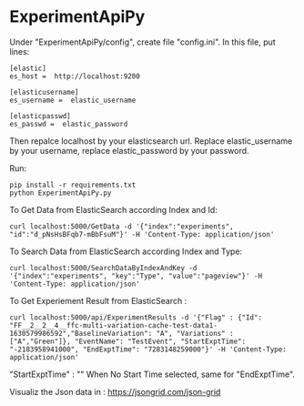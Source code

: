 # ExperimentApiPy

Under "ExperimentApiPy/config", create file "config.ini".
In this file, put lines:

    [elastic]
    es_host =  http://localhost:9200

    [elasticusername]
    es_username =  elastic_username

    [elasticpasswd]
    es_passwd =  elastic_password
    
Then repalce localhost by your elasticsearch url. Replace elastic_username by your username, replace elastic_password by your password.


Run:

    pip install -r requirements.txt
    python ExperimentApiPy.py


To Get Data from ElasticSearch according Index and Id:

    curl localhost:5000/GetData -d '{"index":"experiments", "id":"d_pNsHsBFqb7-mBbFsuM"}' -H 'Content-Type: application/json'

To Search Data from ElasticSearch according Index and Type:


    curl localhost:5000/SearchDataByIndexAndKey -d '{"index":"experiments", "key":"Type", "value":"pageview"}' -H 'Content-Type: application/json'


To Get Experiement Result from ElasticSearch :

    curl localhost:5000/api/ExperimentResults -d '{"Flag" : {"Id": "FF__2__2__4__ffc-multi-variation-cache-test-data1-1630579986592","BaselineVariation": "A", "Variations" : ["A","Green"]}, "EventName": "TestEvent", "StartExptTime": "-2183958941000", "EndExptTime": "7283148259000"}' -H 'Content-Type: application/json'

"StartExptTime" : ""  When No Start Time selected, same for "EndExptTime".


Visualiz the Json data in : https://jsongrid.com/json-grid